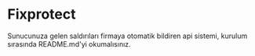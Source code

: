 # Fixprotect

Sunucunuza gelen saldırıları firmaya otomatik bildiren api sistemi, kurulum sırasında README.md'yi okumalısınız.

